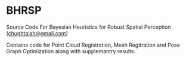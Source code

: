 # BHRSP
Source Code For Bayesian Heuristics for Robust Spatial Perception (chughtaiah@gmail.com)

Contains code for Point Cloud Registration, Mesh Regitration and Pose Graph Optimization along with supplemantry results.
